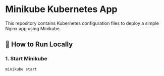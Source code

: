 # Minikube Kubernetes App

This repository contains Kubernetes configuration files to deploy a simple Nginx app using Minikube.

## 🚀 How to Run Locally

### 1. Start Minikube
```bash
minikube start
